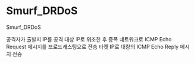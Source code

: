 # Smurf_DRDoS
Smurf_DRDoS

공격자가 출발지 IP를 공격 대상 IP로 위조한 후 증폭 네트워크로 ICMP Echo Request 메시지를 브로드캐스팅으로 전송
타켓 IP로 대량의 ICMP Echo Reply 메시지 전송

